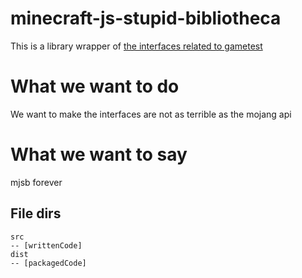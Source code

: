 # minecraft-js-stupid-bibliotheca
This is a library wrapper of [the interfaces related to gametest](https://docs.microsoft.com/minecraft/creator/scriptapi/mojang-minecraft)
# What we want to do
We want to make the interfaces are not as terrible as the mojang api
# What we want to say
mjsb forever
## File dirs
```
src
-- [writtenCode]
dist
-- [packagedCode]

```
